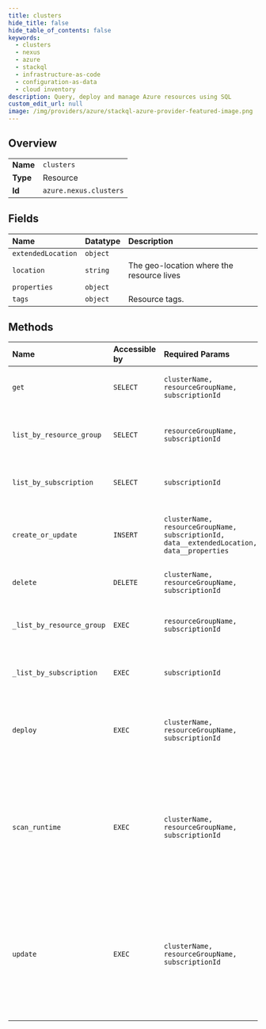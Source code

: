 ```yaml
---
title: clusters
hide_title: false
hide_table_of_contents: false
keywords:
  - clusters
  - nexus
  - azure    
  - stackql
  - infrastructure-as-code
  - configuration-as-data
  - cloud inventory
description: Query, deploy and manage Azure resources using SQL
custom_edit_url: null
image: /img/providers/azure/stackql-azure-provider-featured-image.png
---
```

  
    

## Overview
<table><tbody>
<tr><td><b>Name</b></td><td><code>clusters</code></td></tr>
<tr><td><b>Type</b></td><td>Resource</td></tr>
<tr><td><b>Id</b></td><td><code>azure.nexus.clusters</code></td></tr>
</tbody></table>

## Fields
| Name | Datatype | Description |
|:-----|:---------|:------------|
| `extendedLocation` | `object` |  |
| `location` | `string` | The geo-location where the resource lives |
| `properties` | `object` |  |
| `tags` | `object` | Resource tags. |
## Methods
| Name | Accessible by | Required Params | Description |
|:-----|:--------------|:----------------|:------------|
| `get` | `SELECT` | `clusterName, resourceGroupName, subscriptionId` | Get properties of the provided cluster. |
| `list_by_resource_group` | `SELECT` | `resourceGroupName, subscriptionId` | Get a list of clusters in the provided resource group. |
| `list_by_subscription` | `SELECT` | `subscriptionId` | Get a list of clusters in the provided subscription. |
| `create_or_update` | `INSERT` | `clusterName, resourceGroupName, subscriptionId, data__extendedLocation, data__properties` | Create a new cluster or update the properties of the cluster if it exists. |
| `delete` | `DELETE` | `clusterName, resourceGroupName, subscriptionId` | Delete the provided cluster. |
| `_list_by_resource_group` | `EXEC` | `resourceGroupName, subscriptionId` | Get a list of clusters in the provided resource group. |
| `_list_by_subscription` | `EXEC` | `subscriptionId` | Get a list of clusters in the provided subscription. |
| `deploy` | `EXEC` | `clusterName, resourceGroupName, subscriptionId` | Deploy the cluster using the rack configuration provided during creation. |
| `scan_runtime` | `EXEC` | `clusterName, resourceGroupName, subscriptionId` | Triggers the execution of a runtime protection scan to detect and remediate detected issues, in accordance with the cluster configuration. |
| `update` | `EXEC` | `clusterName, resourceGroupName, subscriptionId` | Patch the properties of the provided cluster, or update the tags associated with the cluster. Properties and tag updates can be done independently. |
